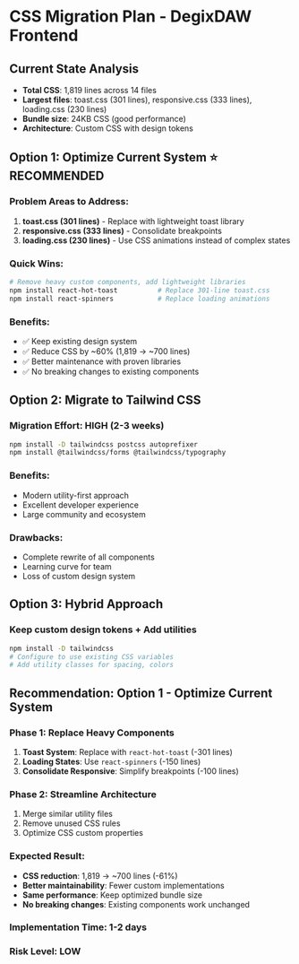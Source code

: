 # CSS Migration Plan - DegixDAW Frontend

## Current State Analysis
- **Total CSS**: 1,819 lines across 14 files
- **Largest files**: toast.css (301 lines), responsive.css (333 lines), loading.css (230 lines)
- **Bundle size**: 24KB CSS (good performance)
- **Architecture**: Custom CSS with design tokens

## Option 1: Optimize Current System ⭐ RECOMMENDED
### Problem Areas to Address:
1. **toast.css (301 lines)** - Replace with lightweight toast library
2. **responsive.css (333 lines)** - Consolidate breakpoints  
3. **loading.css (230 lines)** - Use CSS animations instead of complex states

### Quick Wins:
```bash
# Remove heavy custom components, add lightweight libraries
npm install react-hot-toast          # Replace 301-line toast.css
npm install react-spinners           # Replace loading animations
```

### Benefits:
- ✅ Keep existing design system
- ✅ Reduce CSS by ~60% (1,819 → ~700 lines)
- ✅ Better maintenance with proven libraries
- ✅ No breaking changes to existing components

## Option 2: Migrate to Tailwind CSS
### Migration Effort: HIGH (2-3 weeks)
```bash
npm install -D tailwindcss postcss autoprefixer
npm install @tailwindcss/forms @tailwindcss/typography
```

### Benefits:
- Modern utility-first approach
- Excellent developer experience
- Large community and ecosystem

### Drawbacks:
- Complete rewrite of all components
- Learning curve for team
- Loss of custom design system

## Option 3: Hybrid Approach
### Keep custom design tokens + Add utilities
```bash
npm install -D tailwindcss
# Configure to use existing CSS variables
# Add utility classes for spacing, colors
```

## Recommendation: Option 1 - Optimize Current System

### Phase 1: Replace Heavy Components
1. **Toast System**: Replace with `react-hot-toast` (-301 lines)
2. **Loading States**: Use `react-spinners` (-150 lines) 
3. **Consolidate Responsive**: Simplify breakpoints (-100 lines)

### Phase 2: Streamline Architecture
1. Merge similar utility files
2. Remove unused CSS rules
3. Optimize CSS custom properties

### Expected Result:
- **CSS reduction**: 1,819 → ~700 lines (-61%)
- **Better maintainability**: Fewer custom implementations
- **Same performance**: Keep optimized bundle size
- **No breaking changes**: Existing components work unchanged

### Implementation Time: 1-2 days
### Risk Level: LOW